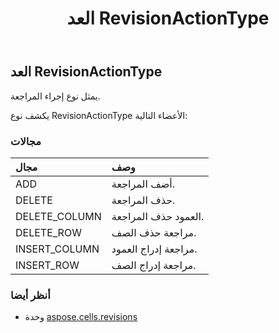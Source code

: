 ﻿---
title: العد RevisionActionType
second_title: Aspose.Cells for Python via .NET API المراجع
description:
type: docs
weight: 180
url: /ar/python-net/aspose.cells.revisions/revisionactiontype/
is_root: false
---
##  العد RevisionActionType
يمثل نوع إجراء المراجعة.



يكشف نوع RevisionActionType الأعضاء التالية:

###  مجالات
| مجال| وصف|
| :- | :- |
| ADD | أضف المراجعة.|
| DELETE | حذف المراجعة.|
| DELETE_COLUMN | العمود حذف المراجعة.|
| DELETE_ROW | مراجعة حذف الصف.|
| INSERT_COLUMN | مراجعة إدراج العمود.|
| INSERT_ROW | مراجعة إدراج الصف.|



###  أنظر أيضا
* وحدة [aspose.cells.revisions](..)
